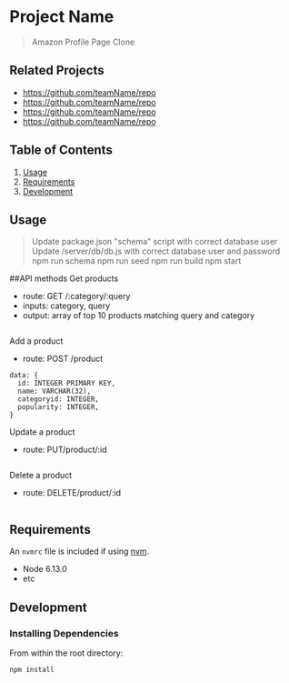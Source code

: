 # Project Name

> Amazon Profile Page Clone

## Related Projects

  - https://github.com/teamName/repo
  - https://github.com/teamName/repo
  - https://github.com/teamName/repo
  - https://github.com/teamName/repo

## Table of Contents

1. [Usage](#Usage)
1. [Requirements](#requirements)
1. [Development](#development)

## Usage

> Update package.json "schema" script with correct database user
> Update /server/db/db.js with correct database user and password
> npm run schema
> npm run seed
> npm run build
> npm start

##API methods
Get products
- route: GET /:category/:query
- inputs: category, query 
- output: array of top 10 products matching query and category

```SELECT * FROM products WHERE name = '${name}'
```

Add a product
- route: POST /product
```INSERT INTO products (id, name, categoryid, popularity) VALUES ($1, $2, $3, $4)
data: {
  id: INTEGER PRIMARY KEY,
  name: VARCHAR(32),
  categoryid: INTEGER,
  popularity: INTEGER,
}
```

Update a product
- route: PUT/product/:id
```UPDATE products SET, name = '${params[0]}', categoryid = ${params[1]}, popularity = ${params[2]} WHERE id = ${id}
```

Delete a product
- route: DELETE/product/:id
```DELETE FROM products WHERE id = ${id}
```

## Requirements

An `nvmrc` file is included if using [nvm](https://github.com/creationix/nvm).

- Node 6.13.0
- etc

## Development

### Installing Dependencies

From within the root directory:

```sh
npm install
```

